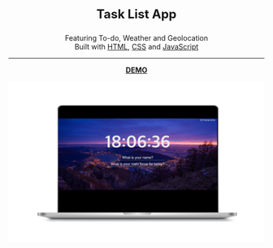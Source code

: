 <p align="center" style="font-size:24px">
<strong>Task List App</strong></p>

<p align="center">
Featuring To-do, Weather and Geolocation <br> Built with <a href="https://www.w3.org/html/" target="blank">HTML</a>, <a href="https://www.w3.org/Style/CSS/Overview.en.html" target="blank">CSS</a> and <a href="https://javascript.info/" target="blank">JavaScript</a></p> 

----
<p align="center">
<a href="https://aleatorik.github.io/task-list-app/"><strong>DEMO</strong></a>

![screenshot of main screen](/images/6.png)
</p>
